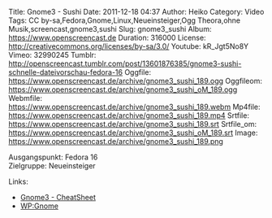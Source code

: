 Title: Gnome3 - Sushi
Date: 2011-12-18 04:37
Author: Heiko
Category: Video
Tags: CC by-sa,Fedora,Gnome,Linux,Neueinsteiger,Ogg Theora,ohne Musik,screencast,gnome3,sushi
Slug: gnome3_sushi
Album: https://www.openscreencast.de
Duration: 316000
License: http://creativecommons.org/licenses/by-sa/3.0/
Youtube: kR_Jgt5No8Y
Vimeo: 32990245
Tumblr: http://openscreencast.tumblr.com/post/13601876385/gnome3-sushi-schnelle-dateivorschau-fedora-16
Oggfile: https://www.openscreencast.de/archive/gnome3_sushi_189.ogg
Oggfileom: https://www.openscreencast.de/archive/gnome3_sushi_oM_189.ogg
Webmfile: https://www.openscreencast.de/archive/gnome3_sushi_189.webm
Mp4file: https://www.openscreencast.de/archive/gnome3_sushi_189.mp4
Srtfile: https://www.openscreencast.de/archive/gnome3_sushi_189.srt
Srtfile_om: https://www.openscreencast.de/archive/gnome3_sushi_oM_189.srt
Image: https://www.openscreencast.de/archive/gnome3_sushi_189.png

Ausgangspunkt: Fedora 16  
Zielgruppe: Neueinsteiger  

Links:

  * [Gnome3 - CheatSheet](http://live.gnome.org/GnomeShell/CheatSheet "Link zu gnome.org")
  * [WP:Gnome](http://de.wikipedia.org/wiki/Gnome "Link zu Wikipedia Gnome")

